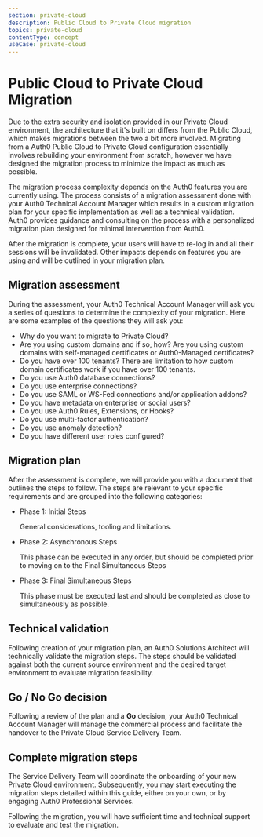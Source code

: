 ```yaml
---
section: private-cloud
description: Public Cloud to Private Cloud migration
topics: private-cloud
contentType: concept
useCase: private-cloud
---
```

# Public Cloud to Private Cloud Migration

Due to the extra security and isolation provided in our Private Cloud environment, the architecture that it's built on differs from the Public Cloud, which makes migrations between the two a bit more involved. Migrating from a Auth0 Public Cloud to Private Cloud configuration essentially involves rebuilding your environment from scratch, however we have designed the migration process to minimize the impact as much as possible.

The migration process complexity depends on the Auth0 features you are currently using. The process consists of a migration assessment done with your Auth0 Technical Account Manager which results in a custom migration plan for your specific implementation as well as a technical validation. Auth0 provides guidance and consulting on the process with a personalized migration plan designed for minimal intervention from Auth0. 

After the migration is complete, your users will have to re-log in and all their sessions will be invalidated. Other impacts depends on features you are using and will be outlined in your migration plan.

## Migration assessment

During the assessment, your Auth0 Technical Account Manager will ask you a series of questions to determine the complexity of your migration. Here are some examples of the questions they will ask you:

* Why do you want to migrate to Private Cloud?
* Are you using custom domains and if so, how? Are you using custom domains with self-managed certificates or Auth0-Managed certificates?
* Do you have over 100 tenants? There are limitation to how custom domain certificates work if you have over 100 tenants.
* Do you use Auth0 database connections?
* Do you use enterprise connections?
* Do you use SAML or WS-Fed connections and/or application addons?
* Do you have metadata on enterprise or social users?
* Do you use Auth0 Rules, Extensions, or Hooks?
* Do you use multi-factor authentication?
* Do you use anomaly detection?
* Do you have different user roles configured?

## Migration plan

After the assessment is complete, we will provide you with a document that outlines the steps to follow. The steps are relevant to your specific requirements and are grouped into the following categories:

* Phase 1: Initial Steps 
    
    General considerations, tooling and limitations.

* Phase 2: Asynchronous Steps
    
    This phase can be executed in any order, but should be completed prior to moving on to the Final Simultaneous Steps

* Phase 3: Final Simultaneous Steps
    
    This phase must be executed last and should be completed as close to simultaneously as possible.

## Technical validation

Following creation of your migration plan, an Auth0 Solutions Architect will technically validate the migration steps. The steps should be validated against both the current source environment and the desired target environment to evaluate migration feasibility.

## Go / No Go decision

Following a review of the plan and a **Go** decision, your Auth0 Technical Account Manager will manage the commercial process and facilitate the handover to the Private Cloud Service Delivery Team.

## Complete migration steps

The Service Delivery Team will coordinate the onboarding of your new Private Cloud environment. Subsequently, you may start executing the migration steps detailed within this guide, either on your own, or by engaging Auth0 Professional Services.

Following the migration, you will have sufficient time and technical support to evaluate and test the migration.
